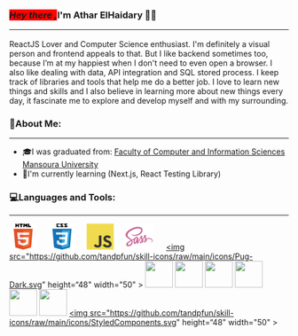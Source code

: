 ### <span style=background-color:red>*Hey there ,*</span>I'm Athar ElHaidary 👩‍💻<hr/>

<!--
**asar17/asar17** is a ✨ _special_ ✨ repository because its `README.md` (this file) appears on your GitHub profile.

Here are some ideas to get you started: 
 
--> ReactJS Lover and Computer Science enthusiast. I'm definitely a visual person and frontend appeals to that. But I like backend sometimes too, because I’m at my happiest when I don't need to even open a browser. I also like dealing with data, API integration and SQL stored process. I keep track of libraries and tools that help me do a better job. I love to learn new things and skills and I also believe in learning more about new things every day, it fascinate me to explore and develop myself and with my surrounding.
### 💫About Me:<br/>
* * *
* 🎓I was graduated from: [Faculty of Computer and Information Sciences Mansoura University](https://www.facebook.com/fcismans?mibextid=LQQJ4d)
* 🌱I'm currently learning (Next.js, React Testing Library)
### 💻Languages and Tools:<br/>
* * *
<a href="https://www.w3.org/html/" align="left"><img src="https://raw.githubusercontent.com/devicons/devicon/master/icons/html5/html5-original-wordmark.svg" height="48" width="50" ></a>&nbsp;&nbsp;&nbsp;&nbsp;
<a href="https://www.w3schools.com/css/" align="left"><img src="https://raw.githubusercontent.com/devicons/devicon/master/icons/css3/css3-original-wordmark.svg" height="48" width="50" ></a>&nbsp;&nbsp;&nbsp;&nbsp;
<a href="https://developer.mozilla.org/en-US/docs/Web/JavaScript" align="left"><img src="https://raw.githubusercontent.com/devicons/devicon/master/icons/javascript/javascript-original.svg" height="48" width="50" ></a>&nbsp;&nbsp;&nbsp;&nbsp;
<a href="https://sass-lang.com/"><img src="https://raw.githubusercontent.com/devicons/devicon/master/icons/sass/sass-original.svg" height="48" width="50"></a> &nbsp;&nbsp;&nbsp;&nbsp;
<a href=""><img src="https://github.com/tandpfun/skill-icons/raw/main/icons/Pug-Dark.svg" height=“48" width="50" ></a>
<a href="https://tailwindcss.com/"><img src="https://camo.githubusercontent.com/5734d0669fe22ce04a1cb989a156cd32c379875f6bca56d5210c9432824856d9/68747470733a2f2f7777772e766563746f726c6f676f2e7a6f6e652f6c6f676f732f7461696c77696e646373732f7461696c77696e646373732d69636f6e2e737667" height="48" width="50" ></a>
<a href="https://gulpjs.com/"><img src="https://github.com/get-icon/geticon/raw/master/icons/gulp.svg" height="48" width="50" ></a>
<a href="https://www.npmjs.com/"><img src="https://github.com/get-icon/geticon/raw/master/icons/npm.svg" height="48" width="50" ></a>
<a href="https://graphql.org/"><img src="https://camo.githubusercontent.com/07c382b68200c1a86d52d1682346e73e038b2f160c9afbc0af773fb3646882c8/68747470733a2f2f7777772e766563746f726c6f676f2e7a6f6e652f6c6f676f732f6772617068716c2f6772617068716c2d69636f6e2e737667" height="48" width="50" ></a>
<a href="https://reactjs.org/"><img src="https://github.com/get-icon/geticon/raw/master/icons/react.svg" height="48" width="50" ></a>
<a href="https://redux.js.org/"><img src="https://github.com/get-icon/geticon/raw/master/icons/redux.svg" height="48" width="50" ></a>
<a href=""><img src="https://github.com/tandpfun/skill-icons/raw/main/icons/StyledComponents.svg" height=“48" width="50" ></a>
